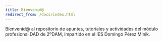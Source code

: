 ```yaml
---
title: Bienvenid@
redirect_from: /docs/index.html
---
```


Bienvenid@ al repositorio de apuntes, tutoriales y actividades del módulo profesional DAD de 2ºDAM, impartido en el IES Domingo Pérez Minik.